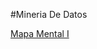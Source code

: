 #Mineria De Datos

[Mapa Mental I](https://github.com/BlancaVega27/MineriaDeDatos003/blob/main/MapaMental_1_1795359.pdf)
